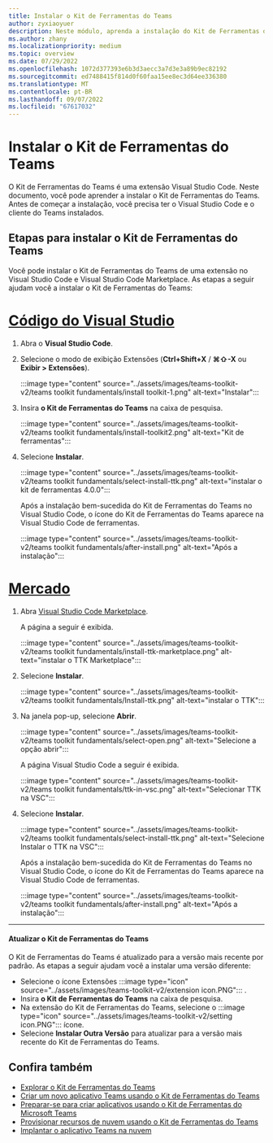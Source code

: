 ```yaml
---
title: Instalar o Kit de Ferramentas do Teams
author: zyxiaoyuer
description: Neste módulo, aprenda a instalação do Kit de Ferramentas do Teams
ms.author: zhany
ms.localizationpriority: medium
ms.topic: overview
ms.date: 07/29/2022
ms.openlocfilehash: 1072d377393e6b3d3aecc3a7d3e3a89b9ec82192
ms.sourcegitcommit: ed7488415f814d0f60faa15ee8ec3d64ee336380
ms.translationtype: MT
ms.contentlocale: pt-BR
ms.lasthandoff: 09/07/2022
ms.locfileid: "67617032"
---
```

# <a name="install-teams-toolkit"></a>Instalar o Kit de Ferramentas do Teams

O Kit de Ferramentas do Teams é uma extensão Visual Studio Code. Neste documento, você pode aprender a instalar o Kit de Ferramentas do Teams. Antes de começar a instalação, você precisa ter o Visual Studio Code e o cliente do Teams instalados.

## <a name="steps-to-install-teams-toolkit"></a>Etapas para instalar o Kit de Ferramentas do Teams

Você pode instalar o Kit de Ferramentas do Teams de uma extensão no Visual Studio Code e Visual Studio Code Marketplace. As etapas a seguir ajudam você a instalar o Kit de Ferramentas do Teams:

# <a name="visual-studio-code"></a>[Código do Visual Studio](#tab/vscode)

1. Abra o **Visual Studio Code**.
1. Selecione o modo de exibição Extensões (**Ctrl+Shift+X** / **⌘⇧-X** ou **Exibir > Extensões**).

   :::image type="content" source="../assets/images/teams-toolkit-v2/teams toolkit fundamentals/install toolkit-1.png" alt-text="Instalar":::

1. Insira **o Kit de Ferramentas do Teams** na caixa de pesquisa.

   :::image type="content" source="../assets/images/teams-toolkit-v2/teams toolkit fundamentals/install-toolkit2.png" alt-text="Kit de ferramentas":::

1. Selecione **Instalar**.
  
   :::image type="content" source="../assets/images/teams-toolkit-v2/teams toolkit fundamentals/select-install-ttk.png" alt-text="instalar o kit de ferramentas 4.0.0":::

   Após a instalação bem-sucedida do Kit de Ferramentas do Teams no Visual Studio Code, o ícone do Kit de Ferramentas do Teams aparece na Visual Studio Code de ferramentas.

   :::image type="content" source="../assets/images/teams-toolkit-v2/teams toolkit fundamentals/after-install.png" alt-text="Após a instalação":::

# <a name="marketplace"></a>[Mercado](#tab/marketplace)

1. Abra [Visual Studio Code Marketplace](https://marketplace.visualstudio.com/items?itemName=TeamsDevApp.ms-teams-vscode-extension).

   A página a seguir é exibida.

   :::image type="content" source="../assets/images/teams-toolkit-v2/teams toolkit fundamentals/install-ttk-marketplace.png" alt-text="instalar o TTK Marketplace":::

1. Selecione **Instalar**.

   :::image type="content" source="../assets/images/teams-toolkit-v2/teams toolkit fundamentals/Install-ttk.png" alt-text="instalar o TTK":::

1. Na janela pop-up, selecione **Abrir**.

   :::image type="content" source="../assets/images/teams-toolkit-v2/teams toolkit fundamentals/select-open.png" alt-text="Selecione a opção abrir":::

   A página Visual Studio Code a seguir é exibida.

   :::image type="content" source="../assets/images/teams-toolkit-v2/teams toolkit fundamentals/ttk-in-vsc.png" alt-text="Selecionar TTK na VSC":::

1. Selecione **Instalar**.

   :::image type="content" source="../assets/images/teams-toolkit-v2/teams toolkit fundamentals/select-install-ttk.png" alt-text="Selecione Instalar o TTK na VSC":::

   Após a instalação bem-sucedida do Kit de Ferramentas do Teams no Visual Studio Code, o ícone do Kit de Ferramentas do Teams aparece na Visual Studio Code de ferramentas.

   :::image type="content" source="../assets/images/teams-toolkit-v2/teams toolkit fundamentals/after-install.png" alt-text="Após a instalação":::

---

#### <a name="upgrade-teams-toolkit"></a>Atualizar o Kit de Ferramentas do Teams

O Kit de Ferramentas do Teams é atualizado para a versão mais recente por padrão. As etapas a seguir ajudam você a instalar uma versão diferente:

* Selecione o ícone Extensões :::image type="icon" source="../assets/images/teams-toolkit-v2/extension icon.PNG"::: .
* Insira **o Kit de Ferramentas do Teams**  na caixa de pesquisa.
* Na extensão do Kit de Ferramentas do Teams, selecione o :::image type="icon" source="../assets/images/teams-toolkit-v2/setting icon.PNG"::: ícone.
* Selecione **Instalar Outra Versão** para atualizar para a versão mais recente do Kit de Ferramentas do Teams.

## <a name="see-also"></a>Confira também

* [Explorar o Kit de Ferramentas do Teams](explore-Teams-Toolkit.md)
* [Criar um novo aplicativo Teams usando o Kit de Ferramentas do Teams](create-new-project.md)
* [Preparar-se para criar aplicativos usando o Kit de Ferramentas do Microsoft Teams](build-environments.md)
* [Provisionar recursos de nuvem usando o Kit de Ferramentas do Teams](provision.md)
* [Implantar o aplicativo Teams na nuvem](deploy.md)
